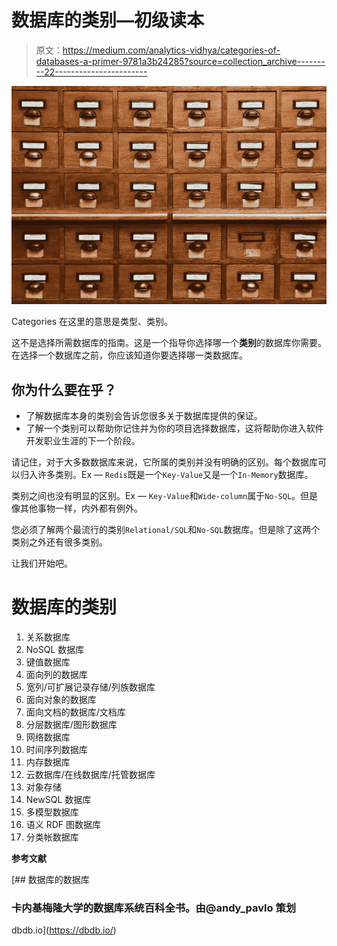 # 数据库的类别—初级读本

> 原文：<https://medium.com/analytics-vidhya/categories-of-databases-a-primer-9781a3b24285?source=collection_archive---------22----------------------->

![](img/fbb66ec6ecb96ea89d044c4b95558797.png)

Categories 在这里的意思是类型、类别。

这不是选择所需数据库的指南。这是一个指导你选择哪一个**类别**的数据库你需要。在选择一个数据库之前，你应该知道你要选择哪一类数据库。

## 你为什么要在乎？

*   了解数据库本身的类别会告诉您很多关于数据库提供的保证。
*   了解一个类别可以帮助你记住并为你的项目选择数据库，这将帮助你进入软件开发职业生涯的下一个阶段。

请记住，对于大多数数据库来说，它所属的类别并没有明确的区别。每个数据库可以归入许多类别。Ex — `Redis`既是一个`Key-Value`又是一个`In-Memory`数据库。

类别之间也没有明显的区别。Ex — `Key-Value`和`Wide-column`属于`No-SQL`。但是像其他事物一样，内外都有例外。

您必须了解两个最流行的类别`Relational/SQL`和`No-SQL`数据库。但是除了这两个类别之外还有很多类别。

让我们开始吧。

# 数据库的类别

1.  关系数据库
2.  NoSQL 数据库
3.  键值数据库
4.  面向列的数据库
5.  宽列/可扩展记录存储/列族数据库
6.  面向对象的数据库
7.  面向文档的数据库/文档库
8.  分层数据库/图形数据库
9.  网络数据库
10.  时间序列数据库
11.  内存数据库
12.  云数据库/在线数据库/托管数据库
13.  对象存储
14.  NewSQL 数据库
15.  多模型数据库
16.  语义 RDF 图数据库
17.  分类帐数据库

**参考文献**

[](https://dbdb.io/) [## 数据库的数据库

### 卡内基梅隆大学的数据库系统百科全书。由@andy_pavlo 策划

dbdb.io](https://dbdb.io/)